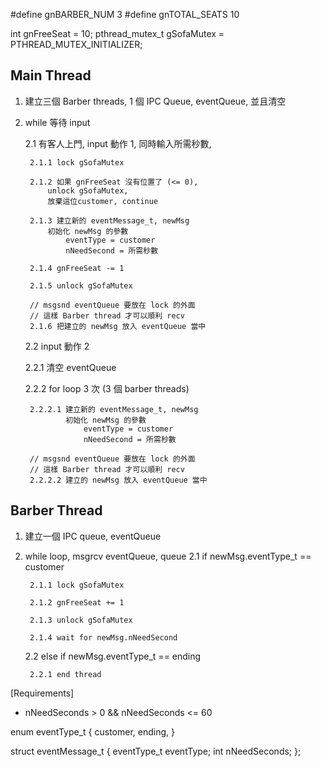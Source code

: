 #define gnBARBER_NUM    3
#define gnTOTAL_SEATS   10

int gnFreeSeat = 10;
pthread_mutex_t gSofaMutex = PTHREAD_MUTEX_INITIALIZER;

## Main Thread
1. 建立三個 Barber threads,
   1 個 IPC Queue, eventQueue, 並且清空

2. while 等待 input

    2.1 有客人上門, input 動作 1, 同時輸入所需秒數,

        2.1.1 lock gSofaMutex

        2.1.2 如果 gnFreeSeat 沒有位置了 (<= 0),
            unlock gSofaMutex,
            放棄這位customer, continue

        2.1.3 建立新的 eventMessage_t, newMsg
            初始化 newMsg 的參數
                eventType = customer
                nNeedSecond = 所需秒數

        2.1.4 gnFreeSeat -= 1

        2.1.5 unlock gSofaMutex

        // msgsnd eventQueue 要放在 lock 的外面
        // 這樣 Barber thread 才可以順利 recv
        2.1.6 把建立的 newMsg 放入 eventQueue 當中

    2.2 input 動作 2

    2.2.1 清空 eventQueue

    2.2.2 for loop 3 次 (3 個 barber threads)

        2.2.2.1 建立新的 eventMessage_t, newMsg
                初始化 newMsg 的參數
                    eventType = customer
                    nNeedSecond = 所需秒數

        // msgsnd eventQueue 要放在 lock 的外面
        // 這樣 Barber thread 才可以順利 recv
        2.2.2.2 建立的 newMsg 放入 eventQueue 當中

## Barber Thread
1. 建立一個 IPC queue, eventQueue

2. while loop, msgrcv eventQueue, queue
    2.1 if newMsg.eventType_t == customer

        2.1.1 lock gSofaMutex

        2.1.2 gnFreeSeat += 1

        2.1.3 unlock gSofaMutex

        2.1.4 wait for newMsg.nNeedSecond

    2.2 else if newMsg.eventType_t == ending

        2.2.1 end thread

[Requirements]
* nNeedSeconds > 0 && nNeedSeconds <= 60

enum eventType_t
{
    customer,
    ending,
}

struct eventMessage_t
{
    eventType_t eventType;
    int nNeedSeconds;
};
